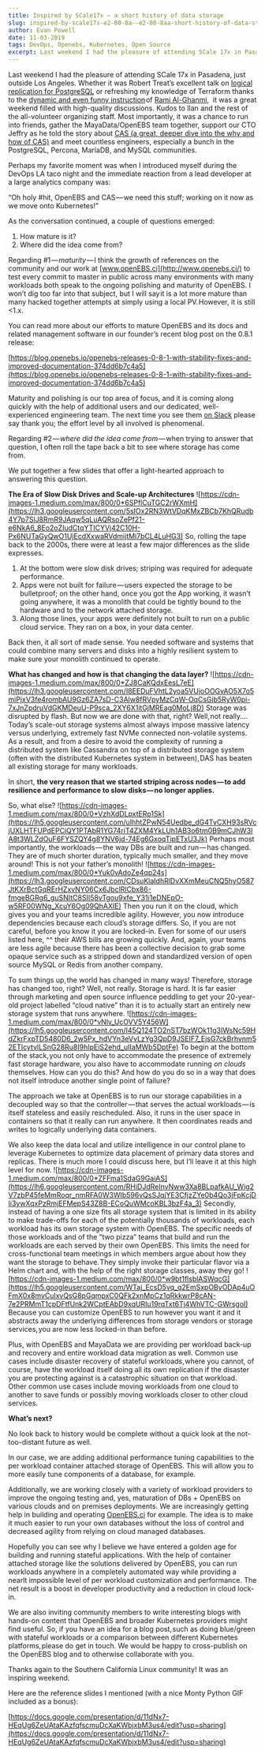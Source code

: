 ```yaml
---
title: Inspired by SCale17x — a short history of data storage
slug: inspired-by-scale17x-e2-80-8a--e2-80-8aa-short-history-of-data-storage
author: Evan Powell
date: 11-03-2019
tags: DevOps, Openebs, Kubernetes, Open Source
excerpt: Last weekend I had the pleasure of attending SCale 17x in Pasadena, just outside Los Angeles. Whether it was Robert Treat’s excellent talk on logical replication for PostgreSQL or refreshing my knowledge of Terraform
---
```


Last weekend I had the pleasure of attending SCale 17x in Pasadena, just outside Los Angeles. Whether it was Robert Treat’s excellent talk on [logical replication for PostgreSQL](https://www.socallinuxexpo.org/scale/17x/presentations/postgres-logical-replication-lets-do-it-live) or refreshing my knowledge of Terraform thanks to the [dynamic and even funny instruction](https://www.socallinuxexpo.org/scale/17x/presentations/terraform-50-minutes) of [Rami Al-Ghanmi](https://twitter.com/alghanmi),  it was a great weekend filled with high-quality discussions. Kudos to Ilan and the rest of the all-volunteer organizing staff. Most importantly, it was a chance to run into friends, gather the MayaData/OpenEBS team together, support our CTO Jeffry as he told the story about [CAS (a great, deeper dive into the why and how of CAS)](https://www.socallinuxexpo.org/scale/17x/presentations/container-attached-storage-cas-openebs) and meet countless engineers, especially a bunch in the PostgreSQL, Percona, MariaDB, and MySQL communities.

Perhaps my favorite moment was when I introduced myself during the DevOps LA taco night and the immediate reaction from a lead developer at a large analytics company was:

“Oh holy #hit, OpenEBS and CAS — we need this stuff; working on it now as we move onto Kubernetes!”

As the conversation continued, a couple of questions emerged:

1. How mature is it?
2. Where did the idea come from?

Regarding #1 — *maturity* — I think the growth of references on the community and our work at [www.openEBS.ci](http://www.openebs.ci/) to test every commit to master in public across many environments with many workloads both speak to the ongoing polishing and maturity of OpenEBS. I won’t dig too far into that subject, but I will say it is a lot more mature than many hacked together attempts at simply using a local PV. However, it is still <1.x.

You can read more about our efforts to mature OpenEBS and its docs and related management software in our founder’s recent blog post on the 0.8.1 release:

[https://blog.openebs.io/openebs-releases-0-8-1-with-stability-fixes-and-improved-documentation-374dd6b7c4a5](https://blog.openebs.io/openebs-releases-0-8-1-with-stability-fixes-and-improved-documentation-374dd6b7c4a5)

Maturity and polishing is our top area of focus, and it is coming along quickly with the help of additional users and our dedicated, well-experienced engineering team. The next time you see them [on Slack](https://openebs-community.slack.com/) please say thank you; the effort level by all involved is phenomenal.

Regarding #2 — *where did the idea come from* — when trying to answer that question, I often roll the tape back a bit to see where storage has come from.

We put together a few slides that offer a light-hearted approach to answering this question.

**The Era of Slow Disk Drives and Scale-up Architectures**
![https://cdn-images-1.medium.com/max/800/0*6SPflCuTGC2rWXmH](https://lh3.googleusercontent.com/5sIOx2RN3WtVDqKMxZBCb7KhQRudb4Y7p7SlJ8RmR9JAqw5qLuAQRsoZePf21-e6NkA6_8Eo2oZIudCtqYTICYVj42C10H-Px6NUTaGyQwO1UjEcdXxwaRVdmijtMi7bCL4LuHG3)
So, rolling the tape back to the 2000s, there were at least a few major differences as the slide expresses.

1. At the bottom were slow disk drives; striping was required for adequate performance.
2. Apps were not built for failure — users expected the storage to be bulletproof; on the other hand, once you got the App working, it wasn’t going anywhere, it was a monolith that could be tightly bound to the hardware and to the network attached storage.
3. Along those lines, your apps were definitely not built to run on a public cloud service. They ran on a box, in your data center.

Back then, it all sort of made sense. You needed software and systems that could combine many servers and disks into a highly resilient system to make sure your monolith continued to operate.

**What has changed and how is that changing the data layer?**
![https://cdn-images-1.medium.com/max/800/0*ZJ8CaKQdxEesL7eE](https://lh3.googleusercontent.com/I8EEDuFVhtL2yoa5VUjoOOGvAO5X7o5miPjxV3fe4rombAU9Gz6ZA7sD-C3Alw8fRVpyMzCqW-OqCsGib5RyW0pi-7xJnZpdruVdGKMDeuU-P9sca_2XY6X1itGjMREag0MoLj8D)
Storage was disrupted by flash. But now we are done with that, right? Well, not really…. Today’s scale-out storage systems almost always impose massive latency versus underlying, extremely fast NVMe connected non-volatile systems. As a result, and from a desire to avoid the complexity of running a distributed system like Cassandra on top of a distributed storage system (often with the distributed Kubernetes system in between), DAS has beaten all existing storage for many workloads.

In short, **the very reason that we started striping across nodes — to add resilience and performance to slow disks — no longer applies.**

So, what else?
![https://cdn-images-1.medium.com/max/800/0*VzhXdDLpxtERp1Sk](https://lh5.googleusercontent.com/uIhhtZPwN54Uedbe_dG4TvCXH93sRVcjUXLHTFUPdEPCiQY1PTAbR1YG74riT4ZXM4YkLUh1AB3o6tm0B9mCJhW3IA8t3WLZdOuF6FYSZQY4g8YNV6jd-74Eg6GxoqTipETxU3Jk)
Perhaps most importantly, the workloads — the way DBs are built and run — has changed. They are of much shorter duration, typically much smaller, and they move around! This is not your father’s monolith!
![https://cdn-images-1.medium.com/max/800/0*Yuk0vAdoZe4qp24s](https://lh3.googleusercontent.com/CDsuKlaIdhRlDvXXmMeuCNQ5hyO587JtKXrBctGqRErHZxvNY06Cx6JbclRlCbx86-fmgeBGRg6_guSNItC8SII58vTgou9xfe_Y31i1eDNEpO-w5RF00WNg_XcuY6Og09QhAXIE)
Then you run it on the cloud, which gives you and your teams incredible agility. However, you now introduce dependencies because each cloud’s storage differs. So, if you are not careful, before you know it you are locked-in. Even for some of our users listed here, ^^ their AWS bills are growing quickly. And, again, your teams are less agile because there has been a collective decision to grab some opaque service such as a stripped down and standardized version of open source MySQL or Redis from another company.

To sum things up, the world has changed in many ways! Therefore, storage has changed too, right? Well, not really. Storage is hard. It is far easier through marketing and open source influence peddling to get your 20-year-old project labelled “cloud native” than it is to actually start an entirely new storage system that runs anywhere.
![https://cdn-images-1.medium.com/max/800/0*vNlv_UcOVV5Y456W](https://lh5.googleusercontent.com/I45Q124TO2nST7bzWOk11g3IWsNc59HdZkrFxpTD5480D6_2w5Px_hdVYn3eVvLzYg3QpD9JSEIF7_EjsG7ckBrhvnm52ETIcytvlLSnG28Ru8I9hIpEiS2ehd_uIIaMWb5DptFe)
To begin at the bottom of the stack, you not only have to accommodate the presence of extremely fast storage hardware, you also have to accommodate running *on clouds* themselves. How can you do this? And how do you do so in a way that does not itself introduce another single point of failure?

The approach we take at OpenEBS is to run our storage capabilities in a decoupled way so that the controller — that serves the actual workloads — is itself stateless and easily rescheduled. Also, it runs in the user space in containers so that it really can run anywhere. It then coordinates reads and writes to logically underlying data containers.

We also keep the data local and utilize intelligence in our control plane to leverage Kubernetes to optimize data placement of primary data stores and replicas. There is much more I could discuss here, but I’ll leave it at this high level for now.
![https://cdn-images-1.medium.com/max/800/0*ZFFma1SdaG9GaiAS](https://lh6.googleusercontent.com/RHiDJdReInvNww3Xa8BLpafkAU_Wig2V7zbP45feMmRoqr_nmRFA0W3WIb596vQsSJqjYE3CfjzZYe0b4Qo3jFpKcjDIi3ywXqxPzRmjEFMepS43Z8B-ECoQuWMcoKBL3bzF4a_3)
Secondly, instead of having a one size fits all storage system that is limited in its ability to make trade-offs for each of the potentially thousands of workloads, each workload has its own storage system with OpenEBS. The specific needs of those workloads and of the “two pizza” teams that build and run the workloads are each served by their own OpenEBS. This limits the need for cross-functional team meetings in which members argue about how they want the storage to behave. They simply invoke their particular flavor via a Helm chart and, with the help of the right storage classes, away they go!
![https://cdn-images-1.medium.com/max/800/0*w9bt1flsblASWqcG](https://lh5.googleusercontent.com/WTaj_EcsD5vq_q2EmSxpOByODAp4uOFmX0x8mvCulxvQsG8pGqmpxC0QFk2xnMpCz1qRkkwrP8cAN-7e2PRMmT1cpDFtfUnk2WCptEAbD9xqURIu19rqTxt6Tj4WhVTC-GWrsgoI)
Because you can customize OpenEBS to run however you want it and it abstracts away the underlying differences from storage vendors or storage services, you are now less locked-in than before.

Plus, with OpenEBS and MayaData we are providing per workload back-up and recovery and entire workload data migration as well. Common use cases include disaster recovery of stateful workloads, where you cannot, of course, have the workload itself doing all its own replication if the disaster you are protecting against is a catastrophic situation on that workload. Other common use cases include moving workloads from one cloud to another to save funds or possibly moving workloads closer to other cloud services.

**What’s next?**

No look back to history would be complete without a quick look at the not-too-distant future as well.

In our case, we are adding additional performance tuning capabilities to the per workload container attached storage of OpenEBS. This will allow you to more easily tune components of a database, for example.

Additionally, we are working closely with a variety of workload providers to improve the ongoing testing and, yes, maturation of DBs + OpenEBS on various clouds and on premises deployments. We are increasingly getting help in building and operating [OpenEBS.ci](http://openebs.ci/) for example. The idea is to make it much easier to run your own databases without the loss of control and decreased agility from relying on cloud managed databases.

Hopefully you can see why I believe we have entered a golden age for building and running stateful applications. With the help of container attached storage like the solutions delivered by OpenEBS, you can run workloads anywhere in a completely automated way while providing a nearlt impossible level of per workload customization and performance. The net result is a boost in developer productivity and a reduction in cloud lock-in.

We are also inviting community members to write interesting blogs with hands-on content that OpenEBS and broader Kubernetes providers might find useful. So, if you have an idea for a blog post, such as doing blue/green with stateful workloads or a comparison between different Kubernetes platforms, please do get in touch. We would be happy to cross-publish on the OpenEBS blog and to otherwise collaborate with you.

Thanks again to the Southern California Linux community! It was an inspiring weekend.

Here are the reference slides I mentioned (with a nice Monty Python GIF included as a bonus):

[https://docs.google.com/presentation/d/11dNx7-HEqUg6ZeUAtaKAzfqfscmuDcXaKWbjxbM3us4/edit?usp=sharing](https://docs.google.com/presentation/d/11dNx7-HEqUg6ZeUAtaKAzfqfscmuDcXaKWbjxbM3us4/edit?usp=sharing)
